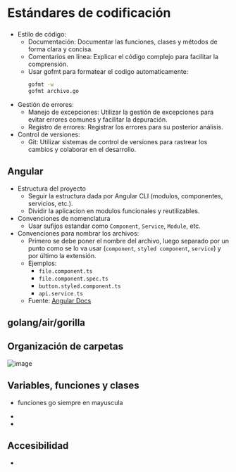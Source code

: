 # Estándares de codificación
### 



  - Estilo de código:
     - Documentación: Documentar las funciones, clases y métodos de forma clara y concisa. 
     - Comentarios en línea: Explicar el código complejo para facilitar la comprensión. 
     - Usar gofmt para formatear el codigo automaticamente:
        ```bash
        gofmt -w 
        gofmt archivo.go
  - Gestión de errores:
      - Manejo de excepciones: Utilizar la gestión de excepciones para evitar errores comunes y facilitar la depuración. 
      - Registro de errores: Registrar los errores para su posterior análisis. 
  - Control de versiones:
      - Git: Utilizar sistemas de control de versiones para rastrear los cambios y colaborar en el desarrollo. 

## Angular
- Estructura del proyecto
    - Seguir la estructura dada por Angular CLI (modulos, componentes, servicios, etc.).
    - Dividir la aplicacion en modulos funcionales y reutilizables.
- Convenciones de nomenclatura
    - Usar sufijos estandar como `Component`, `Service`, `Module`, etc.
- Convenciones para nombrar los archivos:
  - Primero se debe poner el nombre del archivo, luego separado por un punto como se lo va usar (`component`, `styled component`, `service`) y por último la extensión.
  - Ejemplos:
    - `file.component.ts`
    - `file.component.spec.ts`
    - `button.styled.component.ts`
    - `api.service.ts`
  - Fuente: [Angular Docs](https://angular.dev/style-guide#file-structure-conventions)
 
## golang/air/gorilla

## Organización de carpetas
![image](https://github.com/user-attachments/assets/f327f8a6-fad7-4f88-a8f9-72c01ee8b73b)


## Variables, funciones y clases

- funciones go siempre en mayuscula
-

-

## Accesibilidad

-

